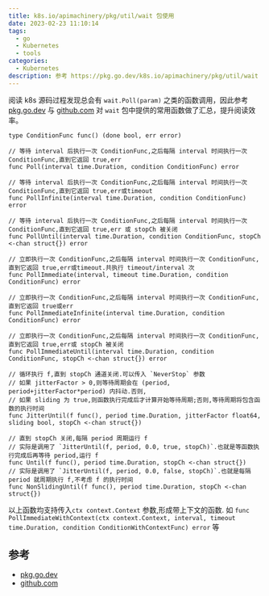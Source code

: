 ```yaml
---
title: k8s.io/apimachinery/pkg/util/wait 包使用
date: 2023-02-23 11:10:14
tags:
  - go
  - Kubernetes
  - tools
categories:
  - Kubernetes
description: 参考 https://pkg.go.dev/k8s.io/apimachinery/pkg/util/wait 整理 wait 包的使用
---
```


阅读 k8s 源码过程发现总会有 `wait.Poll(param)` 之类的函数调用，因此参考 [pkg.go.dev](https://pkg.go.dev/k8s.io/apimachinery/pkg/util/wait ) 与 [github.com](https://github.com/kubernetes/apimachinery/blob/master/pkg/util/wait/wait.go) 对 `wait` 包中提供的常用函数做了汇总，提升阅读效率。

```golang
type ConditionFunc func() (done bool, err error)
```

```golang
// 等待 interval 后执行一次 ConditionFunc,之后每隔 interval 时间执行一次 ConditionFunc,直到它返回 true,err
func Poll(interval time.Duration, condition ConditionFunc) error

// 等待 interval 后执行一次 ConditionFunc,之后每隔 interval 时间执行一次 ConditionFunc,直到它返回 true,err或timeout
func PollInfinite(interval time.Duration, condition ConditionFunc) error

// 等待 interval 后执行一次 ConditionFunc,之后每隔 interval 时间执行一次 ConditionFunc,直到它返回 true,err 或 stopCh 被关闭
func PollUntil(interval time.Duration, condition ConditionFunc, stopCh <-chan struct{}) error
```

```golang
// 立即执行一次 ConditionFunc,之后每隔 interval 时间执行一次 ConditionFunc,直到它返回 true,err或timeout.共执行 timeout/interval 次
func PollImmediate(interval, timeout time.Duration, condition ConditionFunc) error

// 立即执行一次 ConditionFunc,之后每隔 interval 时间执行一次 ConditionFunc,直到它返回 true或err
func PollImmediateInfinite(interval time.Duration, condition ConditionFunc) error

// 立即执行一次 ConditionFunc,之后每隔 interval 时间执行一次 ConditionFunc,直到它返回 true,err或 stopCh 被关闭
func PollImmediateUntil(interval time.Duration, condition ConditionFunc, stopCh <-chan struct{}) error
```

```golang
// 循环执行 f,直到 stopCh 通道关闭.可以传入 `NeverStop` 参数
// 如果 jitterFactor > 0,则等待周期会在 (period, period+jitterFactor*period) 内抖动.否则,
// 如果 sliding 为 true,则函数执行完成后才计算开始等待周期;否则,等待周期将包含函数的执行时间
func JitterUntil(f func(), period time.Duration, jitterFactor float64, sliding bool, stopCh <-chan struct{})

// 直到 stopCh 关闭,每隔 period 周期运行 f
// 实际是调用了 `JitterUntil(f, period, 0.0, true, stopCh)`.也就是等函数执行完成后再等待 period,运行 f
func Until(f func(), period time.Duration, stopCh <-chan struct{})
// 实际是调用了 `JitterUntil(f, period, 0.0, false, stopCh)`.也就是每隔 period 就周期执行 f,不考虑 f 的执行时间
func NonSlidingUntil(f func(), period time.Duration, stopCh <-chan struct{})
```

以上函数均支持传入`ctx context.Context` 参数,形成带上下文的函数.
如 `func PollImmediateWithContext(ctx context.Context, interval, timeout time.Duration, condition ConditionWithContextFunc) error` 等

## 参考

- [pkg.go.dev](https://pkg.go.dev/k8s.io/apimachinery/pkg/util/wait)
- [github.com](https://github.com/kubernetes/apimachinery/blob/master/pkg/util/wait/wait.go)